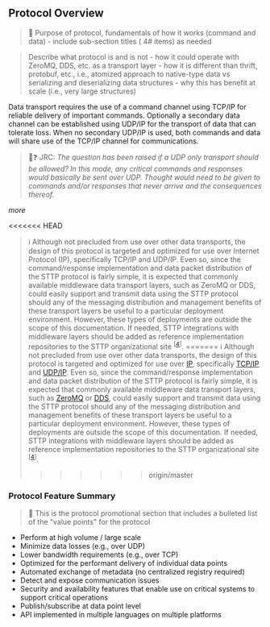 ## Protocol Overview

> :construction: Purpose of protocol, fundamentals of how it works (command and data) - include sub-section titles ( 4# items) as needed

> Describe what protocol is and is not - how it could operate with ZeroMQ, DDS, etc. as a transport layer - how it is different than thrift, protobuf, etc., i.e., atomized approach to native-type data vs serializing and deserializing data structures - why this has benefit at scale (i.e., very large structures)

Data transport requires the use of a command channel using TCP/IP for reliable delivery of important commands. Optionally a secondary data channel can be established using UDP/IP for the transport of data that can tolerate loss. When no secondary UDP/IP is used, both commands and data will share use of the TCP/IP channel for communications.

> :tomato::question: JRC: _The question has been raised if a UDP only transport should be allowed? In this mode, any critical commands and responses would basically be sent over UDP. Thought would need to be given to commands and/or responses that never arrive and the consequences thereof._

_more_

<<<<<<< HEAD
> :information_source: Although not precluded from use over other data transports, the design of this protocol is targeted and optimized for use over Internet Protocol (IP), specifically TCP/IP and UDP/IP. Even so, since the command/response implementation and data packet distribution of the STTP protocol is fairly simple, it is expected that commonly available middleware data transport layers, such as ZeroMQ or DDS, could easily support and transmit data using the STTP protocol should any of the messaging distribution and management benefits of these transport layers be useful to a particular deployment environment. However, these types of deployments are outside the scope of this documentation. If needed, STTP integrations with middleware layers should be added as reference implementation repositories to the STTP organizational site <sup>[[4](References.md#user-content-ref4)]</sup>.
=======
> :information_source: Although not precluded from use over other data transports, the design of this protocol is targeted and optimized for use over [IP](Definitions.md#user-content-IP), specifically [TCP/IP](Definitions.md#user-content-TCP) and [UDP/IP](Definitions.md#user-content-UDP). Even so, since the command/response implementation and data packet distribution of the STTP protocol is fairly simple, it is expected that commonly available middleware data transport layers, such as [ZeroMQ](Definitions.md#user-content-ZeroMQ) or [DDS](Definitions.md#user-content-DDS), could easily support and transmit data using the STTP protocol should any of the messaging distribution and management benefits of these transport layers be useful to a particular deployment environment. However, these types of deployments are outside the scope of this documentation. If needed, STTP integrations with middleware layers should be added as reference implementation repositories to the STTP organizational site <sup>[[4](References.md#user-content-ref4)]</sup>.
>>>>>>> origin/master

### Protocol Feature Summary

> :construction: This is the protocol promotional section that includes a bulleted list of the "value points" for the protocol

* Perform at high volume / large scale
* Minimize data losses (e.g., over UDP)
* Lower bandwidth requirements (e.g., over TCP)
* Optimized for the performant delivery of individual data points
* Automated exchange of metadata (no centralized registry required)
* Detect and expose communication issues
* Security and availability features that enable use on critical systems to support critical operations
* Publish/subscribe at data point level
* API implemented in multiple languages on multiple platforms
